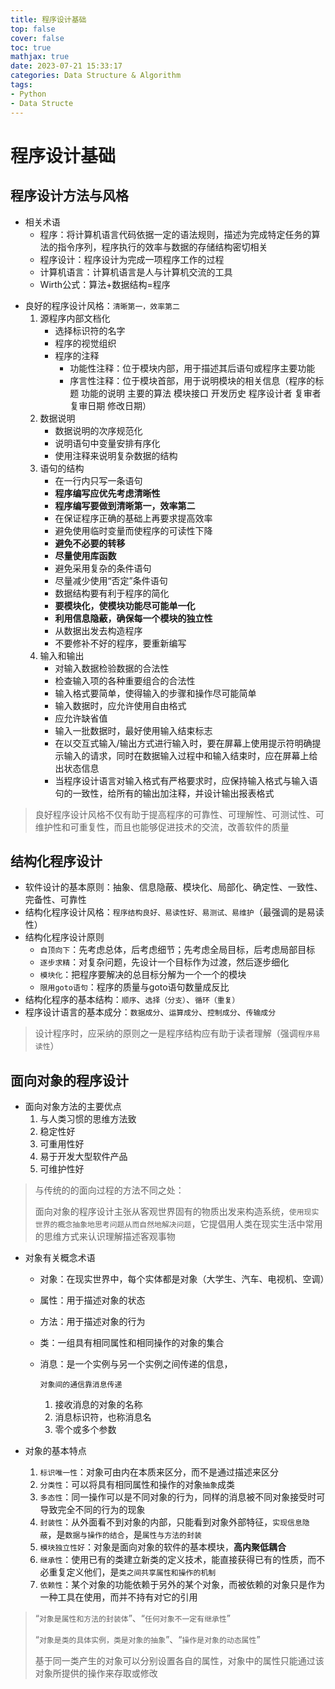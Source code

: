 ```yaml
---
title: 程序设计基础
top: false
cover: false
toc: true
mathjax: true
date: 2023-07-21 15:33:17
categories: Data Structure & Algorithm
tags:
- Python
- Data Structe
---
```


# 程序设计基础

## 程序设计方法与风格

- 相关术语
  - 程序：将计算机语言代码依据一定的语法规则，描述为完成特定任务的算法的指令序列，程序执行的效率与数据的存储结构密切相关
  - 程序设计：程序设计为完成一项程序工作的过程
  - 计算机语言：计算机语言是人与计算机交流的工具
  - Wirth公式：算法+数据结构=程序

<!--more-->

- 良好的程序设计风格：`清晰第一，效率第二`
  1. 源程序内部文档化
     - 选择标识符的名字
     - 程序的视觉组织
     - 程序的注释
       - 功能性注释：位于模块内部，用于描述其后语句或程序主要功能
       - 序言性注释：位于模块首部，用于说明模块的相关信息（程序的标题 功能的说明 主要的算法 模块接口 开发历史 程序设计者 复审者 复审日期 修改日期）
  2. 数据说明
     - 数据说明的次序规范化
     - 说明语句中变量安排有序化
     - 使用注释来说明复杂数据的结构
  3. 语句的结构
     - 在一行内只写一条语句
     - **程序编写应优先考虑清晰性**
     - **程序编写要做到清晰第一，效率第二**
     - 在保证程序正确的基础上再要求提高效率
     - 避免使用临时变量而使程序的可读性下降
     - **避免不必要的转移**
     - **尽量使用库函数**
     - 避免采用复杂的条件语句
     - 尽量减少使用“否定”条件语句
     - 数据结构要有利于程序的简化
     - **要模块化，使模块功能尽可能单一化**
     - **利用信息隐蔽，确保每一个模块的独立性**
     - 从数据出发去构造程序
     - 不要修补不好的程序，要重新编写
  4. 输入和输出
     - 对输入数据检验数据的合法性
     - 检查输入项的各种重要组合的合法性
     - 输入格式要简单，使得输入的步骤和操作尽可能简单
     - 输入数据时，应允许使用自由格式
     - 应允许缺省值
     - 输入一批数据时，最好使用输入结束标志
     - 在以交互式输入/输出方式进行输入时，要在屏幕上使用提示符明确提示输入的请求，同时在数据输入过程中和输入结束时，应在屏幕上给出状态信息
     - 当程序设计语言对输入格式有严格要求时，应保持输入格式与输入语句的一致性，给所有的输出加注释，并设计输出报表格式

> 良好程序设计风格不仅有助于提高程序的可靠性、可理解性、可测试性、可维护性和可重复性，而且也能够促进技术的交流，改善软件的质量

## 结构化程序设计

- 软件设计的基本原则：抽象、信息隐蔽、模块化、局部化、确定性、一致性、完备性、可靠性
- 结构化程序设计风格：`程序结构良好、易读性好、易测试、易维护`（最强调的是易读性）
- 结构化程序设计原则
  - `自顶向下`：先考虑总体，后考虑细节；先考虑全局目标，后考虑局部目标
  - `逐步求精`：对复杂问题，先设计一个目标作为过渡，然后逐步细化
  - `模块化`：把程序要解决的总目标分解为一个一个的模块
  - `限用goto语句`：程序的质量与goto语句数量成反比
- 结构化程序的基本结构：`顺序`、`选择（分支）`、`循环（重复）`
- 程序设计语言的基本成分：`数据成分`、`运算成分`、`控制成分`、`传输成分`

> 设计程序时，应采纳的原则之一是程序结构应有助于读者理解（强调`程序易读性`）

## 面向对象的程序设计

- 面向对象方法的主要优点
  1. 与人类习惯的思维方法致
  2. 稳定性好
  3. 可重用性好
  4. 易于开发大型软件产品
  5. 可维护性好

> 与传统的的面向过程的方法不同之处：
>
> 面向对象的程序设计主张从客观世界固有的物质出发来构造系统，`使用现实世界的概念抽象地思考问题从而自然地解决问题`，它提倡用人类在现实生活中常用的思维方式来认识理解描述客观事物

- 对象有关概念术语

  - 对象：在现实世界中，每个实体都是对象（大学生、汽车、电视机、空调）

  - 属性：用于描述对象的状态

  - 方法：用于描述对象的行为

  - 类：一组具有相同属性和相同操作的对象的集合

  - 消息：是一个实例与另一个实例之间传递的信息，

    ```
    对象间的通信靠消息传递
    ```

    1. 接收消息的对象的名称
    2. 消息标识符，也称消息名
    3. 零个或多个参数

- 对象的基本特点

  1. `标识唯一性`：对象可由内在本质来区分，而不是通过描述来区分
  2. `分类性`：可以将具有相同属性和操作的对象`抽象`成类
  3. `多态性`：同一操作可以是不同对象的行为，同样的消息被不同对象接受时可导致完全不同的行为的现象
  4. `封装性`：从外面看不到对象的内部，只能看到对象外部特征，`实现信息隐蔽`，是`数据与操作的结合`，是`属性与方法的封装`
  5. `模块独立性好`：对象是面向对象的软件的基本模块，**高内聚低耦合**
  6. `继承性`：使用已有的类建立新类的定义技术，能直接获得已有的性质，而不必重复定义他们，是`类之间共享属性和操作的机制`
  7. `依赖性`：某个对象的功能依赖于另外的某个对象，而被依赖的对象只是作为一种工具在使用，而并不持有对它的引用

> “`对象是属性和方法的封装体`”、“`任何对象不一定有继承性`”
>
> “`对象是类的具体实例，类是对象的抽象`”、“`操作是对象的动态属性`”
>
> 基于同一类产生的对象可以分别设置各自的属性，对象中的属性只能通过该对象所提供的操作来存取或修改
